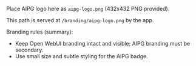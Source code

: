 Place AIPG logo here as `aipg-logo.png` (432x432 PNG provided).

This path is served at `/branding/aipg-logo.png` by the app.

Branding rules (summary):
- Keep Open WebUI branding intact and visible; AIPG branding must be secondary.
- Use small size and subtle styling for the AIPG badge.
